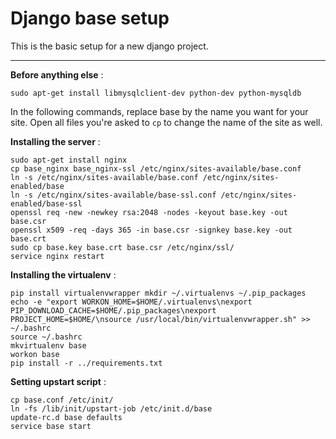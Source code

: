 Django base setup
=================

This is the basic setup for a new django project.

---------------------------------------------------------------

**Before anything else** :

    sudo apt-get install libmysqlclient-dev python-dev python-mysqldb
    
In the following commands, replace base by the name you want for your site.
Open all files you're asked to `cp` to change the name of the site as well.

**Installing the server** :

    sudo apt-get install nginx
    cp base_nginx base_nginx-ssl /etc/nginx/sites-available/base.conf
    ln -s /etc/nginx/sites-available/base.conf /etc/nginx/sites-enabled/base
    ln -s /etc/nginx/sites-available/base-ssl.conf /etc/nginx/sites-enabled/base-ssl
    openssl req -new -newkey rsa:2048 -nodes -keyout base.key -out base.csr
    openssl x509 -req -days 365 -in base.csr -signkey base.key -out base.crt
    sudo cp base.key base.crt base.csr /etc/nginx/ssl/
    service nginx restart

**Installing the virtualenv** :

    pip install virtualenvwrapper mkdir ~/.virtualenvs ~/.pip_packages
    echo -e "export WORKON_HOME=$HOME/.virtualenvs\nexport PIP_DOWNLOAD_CACHE=$HOME/.pip_packages\nexport PROJECT_HOME=$HOME/\nsource /usr/local/bin/virtualenvwrapper.sh" >> ~/.bashrc
    source ~/.bashrc
    mkvirtualenv base
    workon base
    pip install -r ../requirements.txt

**Setting upstart script** :

    cp base.conf /etc/init/
    ln -fs /lib/init/upstart-job /etc/init.d/base
    update-rc.d base defaults
    service base start

